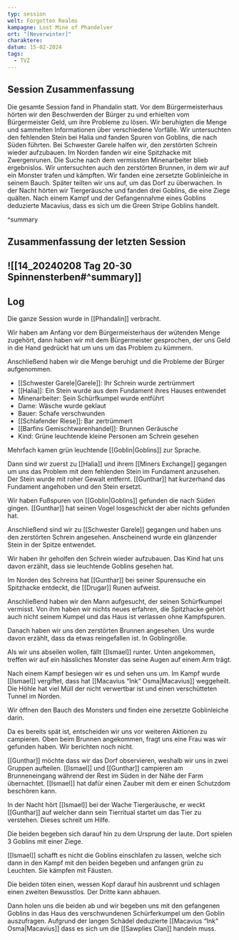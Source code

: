 ```yaml
---
typ: session
welt: Forgotten Realms
kampagne: Lost Mine of Phandelver
ort: "[Neverwinter]"
charaktere: 
datum: 15-02-2024
tags:
  - TVZ
---
```

## Session Zusammenfassung
Die gesamte Session fand in Phandalin statt. Vor dem Bürgermeisterhaus hörten wir den Beschwerden der Bürger zu und erhielten vom Bürgermeister Geld, um ihre Probleme zu lösen. Wir beruhigten die Menge und sammelten Informationen über verschiedene Vorfälle. Wir untersuchten den fehlenden Stein bei Halia und fanden Spuren von Goblins, die nach Süden führten. Bei Schwester Garele halfen wir, den zerstörten Schrein wieder aufzubauen. Im Norden fanden wir eine Spitzhacke mit Zwergenrunen. Die Suche nach dem vermissten Minenarbeiter blieb ergebnislos. Wir untersuchten auch den zerstörten Brunnen, in dem wir auf ein Monster trafen und kämpften. Wir fanden eine zersetzte Goblinleiche in seinem Bauch. Später teilten wir uns auf, um das Dorf zu überwachen. In der Nacht hörten wir Tiergeräusche und fanden drei Goblins, die eine Ziege quälten. Nach einem Kampf und der Gefangennahme eines Goblins deduzierte Macavius, dass es sich um die Green Stripe Goblins handelt.


^summary

## Zusammenfassung der letzten Session

![[14_20240208 Tag 20-30 Spinnensterben#^summary]]
---

## Log
Die ganze Session wurde in [[Phandalin]] verbracht.

Wir haben am Anfang vor dem Bürgermeisterhaus der wütenden Menge zugehört, dann haben wir mit dem Bürgermeister gesprochen, der uns Geld in die Hand gedrückt hat um uns um das Problem zu kümmern.

Anschließend haben wir die Menge beruhigt und die Probleme der Bürger aufgenommen.

* [[Schwester Garele|Garele]]: Ihr Schrein wurde zertrümmert
* [[Halia]]: Ein Stein wurde aus dem Fundament ihres Hauses entwendet
* Minenarbeiter: Sein Schürfkumpel wurde entführt
* Dame: Wäsche wurde geklaut
* Bauer: Schafe verschwunden
* [[Schlafender Riese]]: Bar zertrümmert
* [[Barfins Gemischtwarenhandel]]: Brunnen Geräusche
* Kind: Grüne leuchtende kleine Personen am Schrein gesehen

Mehrfach kamen grün leuchtende [[Goblin|Goblins]] zur Sprache.

Dann sind wir zuerst zu [[Halia]] und ihrem [[Miners Exchange]] gegangen um uns das Problem mit dem fehlenden Stein im Fundament anzusehen.
Der Stein wurde mit roher Gewalt entfernt. [[Gunthar]] hat kurzerhand das Fundament angehoben und den Stein ersetzt.

Wir haben Fußspuren von [[Goblin|Goblins]] gefunden die nach Süden gingen. [[Gunthar]] hat seinen Vogel losgeschickt der aber nichts gefunden hat.

Anschließend sind wir zu [[Schwester Garele]] gegangen und haben uns den zerstörten Schrein angesehen. Anscheinend wurde ein glänzender Stein in der Spitze entwendet.

Wir haben ihr geholfen den Schrein wieder aufzubauen. Das Kind hat uns davon erzählt, dass sie leuchtende Goblins gesehen hat.

Im Norden des Schreins hat [[Gunthar]] bei seiner Spurensuche ein Spitzhacke entdeckt, die [[Drugar]] Runen aufweist.

Anschließend haben wir den Mann aufgesucht, der seinen Schürfkumpel vermisst. Von ihm haben wir nichts neues erfahren, die Spitzhacke gehört auch nicht seinem Kumpel und das Haus ist verlassen ohne Kampfspuren.

Danach haben wir uns den zerstörten Brunnen angesehen. Uns wurde davon erzählt, dass da etwas reingefallen ist. In Goblingröße.

Als wir uns abseilen wollen, fällt [[Ismael]] runter. Unten angekommen, treffen wir auf ein hässliches Monster das seine Augen auf einem Arm trägt.

Nach einem Kampf besiegen wir es und sehen uns um. Im Kampf wurde [[Ismael]] vergiftet, dass hat [[Macavius “Ink“ Osma|Macavius]] weggeheilt. Die Höhle hat viel Müll der nicht verwertbar ist und einen verschütteten Tunnel im Norden.

Wir öffnen den Bauch des Monsters und finden eine zersetzte Goblinleiche darin.

Da es bereits spät ist, entscheiden wir uns vor weiteren Aktionen zu campieren. Oben beim Brunnen angekommen, fragt uns eine Frau was wir gefunden haben. Wir berichten noch nicht.

[[Gunthar]] möchte dass wir das Dorf observieren, weshalb wir uns in zwei Gruppen aufteilen. [[Ismael]] und [[Gunthar]] campieren am Brunneneingang während der Rest im Süden in der Nähe der Farm übernachtet. [[Ismael]] hat dafür einen Zauber mit dem er einen Schutzdom beschören kann.

In der Nacht hört [[Ismael]] bei der Wache Tiergeräusche, er weckt [[Gunthar]] auf welcher dann sein Tierritual startet um das Tier zu verstehen. Dieses schreit um Hilfe.

Die beiden begeben sich darauf hin zu dem Ursprung der laute. Dort spielen 3 Goblins mit einer Ziege.

[[Ismael]] schafft es nicht die Goblins einschlafen zu lassen, welche sich dann in den Kampf mit den beiden begeben und anfangen grün zu Leuchten. Sie kämpfen mit Fäusten.

Die beiden töten einen, wessen Kopf darauf hin ausbrennt und schlagen einen zweiten Bewusstlos. Der Dritte kann abhauen.

Dann holen uns die beiden ab und wir begeben uns mit den gefangenen Goblins in das Haus des verschwundenen Schürferkumpel um den Goblin auszufragen. Aufgrund der langen Schädel deduzierte [[Macavius “Ink“ Osma|Macavius]] dass es sich um die [[Sawplies Clan]] handeln muss.